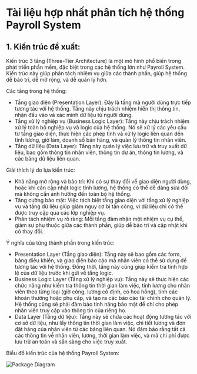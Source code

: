 # Tài liệu hợp nhất phân tích hệ thống Payroll System

## 1. Kiến trúc đề xuất:

Kiến trúc 3 tầng (Three-Tier Architecture) là một mô hình phổ biến trong phát triển phần mềm, đặc biệt trong các hệ thống lớn như Payroll System. Kiến trúc này giúp phân tách nhiệm vụ giữa các thành phần, giúp hệ thống dễ bảo trì, dễ mở rộng, và dễ quản lý hơn. 

Các tầng trong hệ thống:
- Tầng giao diện (Presentation Layer): Đây là tầng mà người dùng trực tiếp tương tác với hệ thống. Tầng này chịu trách nhiệm hiển thị thông tin, nhận đầu vào và xác minh dữ liệu từ người dùng.
- Tầng xử lý nghiệp vụ (Business Logic Layer): Tầng này chịu trách nhiệm xử lý toàn bộ nghiệp vụ và logic của hệ thống. Nó sẽ xử lý các yêu cầu từ tầng giao diện, thực hiện các phép tính và xử lý logic liên quan đến tính lương, giờ làm, doanh số bán hàng, và quản lý thông tin nhân viên.
- Tầng dữ liệu (Data Layer): Tầng này quản lý việc lưu trữ và truy xuất dữ liệu, bao gồm thông tin nhân viên, thông tin dự án, thông tin lương, và các bảng dữ liệu liên quan.

Giải thích lý do lựa kiến trúc: 
- Khả năng mở rộng và bảo trì: Khi có sự thay đổi về giao diện người dùng, hoặc khi cần cập nhật logic tính lương, hệ thống có thể dễ dàng sửa đổi mà không cần ảnh hưởng đến toàn bộ hệ thống.
- Tăng cường bảo mật: Việc tách biệt tầng giao diện với tầng xử lý nghiệp vụ và tầng dữ liệu giúp giảm nguy cơ bị tấn công, vì dữ liệu chỉ có thể được truy cập qua các lớp nghiệp vụ.
- Phân tách nhiệm vụ rõ ràng: Mỗi tầng đảm nhận một nhiệm vụ cụ thể, giảm sự phụ thuộc giữa các thành phần, giúp dễ bảo trì và cập nhật khi có thay đổi.

Ý nghĩa của từng thành phần trong kiến trúc: 
- Presentation Layer (Tầng giao diện): Tầng này sẽ bao gồm các form, bảng điều khiển, và giao diện báo cáo mà nhân viên có thể sử dụng để tương tác với hệ thống. Đồng thời, tầng này cũng giúp kiểm tra tính hợp lệ của dữ liệu trước khi gửi về tầng logic.
- Business Logic Layer (Tầng xử lý nghiệp vụ): Tầng này sẽ thực hiện các chức năng như kiểm tra thông tin thời gian làm việc, tính lương cho nhân viên theo từng loại (giờ công, lương cố định, có hoa hồng), tính các khoản thưởng hoặc phụ cấp, và tạo ra các báo cáo tài chính cho quản lý. Hệ thống cũng sẽ phải đảm bảo tính năng bảo mật để chỉ cho phép nhân viên truy cập vào thông tin của riêng họ.
- Data Layer (Tầng dữ liệu): Tầng này sẽ chứa các hoạt động tương tác với cơ sở dữ liệu, như lấy thông tin thời gian làm việc, chi tiết lương và đơn đặt hàng của nhân viên từ các bảng liên quan. Nó đảm bảo rằng tất cả các thông tin về nhân viên, lương, thời gian làm việc, và mã chi phí được lưu trữ an toàn và sẵn sàng cho việc truy xuất.

Biểu đồ kiến trúc của hệ thống Payroll System:

![Package Diagram](https://www.planttext.com/api/plantuml/png/b9AnIWD148RxVOgVhSuYsAUGe0Tf3aaHn7ROB9SbvzwnkrS4iROIV06B568LJ6iMiJYvzzWdy1NSq-Q88jwqyy_tpp_CXt-RM4V6rLS5OtQbD4nf9MCLYHNb4dmUzaywnrHHYLG5VwivhXbYYOAi1UzrS9wtk-0V5DBc9GubCoEjr8wSAZKoMajpnDdDJ_fby5japMi4B3jIXOlW7m-CVXSXEQsjqZ8giZ9NuY-RDFXdPDriVS2UctgDix3VLdqHafGSzOc3qs8qEXcwEiPneNRNRYBKDHl1sL30b-b_CdLMx_V1tudZwL9XqUcAxmCnDf5w4V_Y4m00__y30000)



